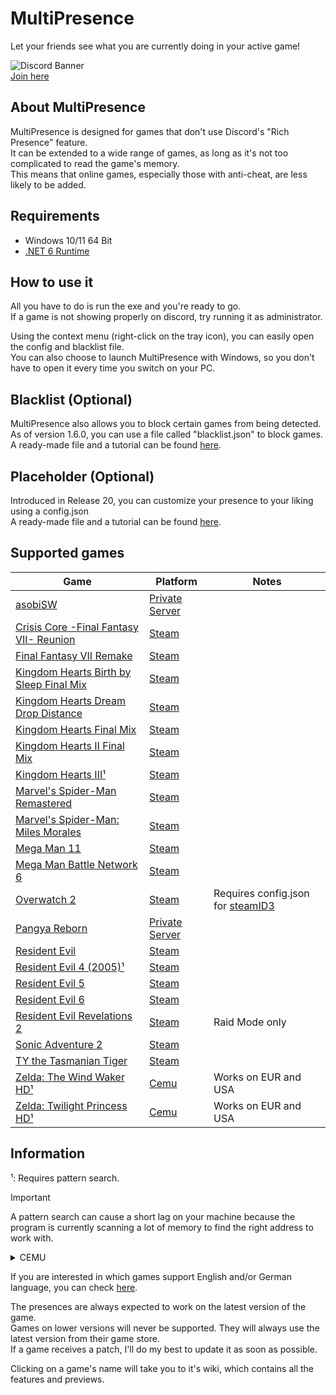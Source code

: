 # MultiPresence
Let your friends see what you are currently doing in your active game!      

![Discord Banner](https://discord.com/api/guilds/1269723725528432712/widget.png?style=banner2)  
[Join here](https://discord.gg/56zeuwy6Gx)

## About MultiPresence
MultiPresence is designed for games that don't use Discord's "Rich Presence" feature.  
It can be extended to a wide range of games, as long as it's not too complicated to read the game's memory.  
This means that online games, especially those with anti-cheat, are less likely to be added.

## Requirements  
- Windows 10/11 64 Bit
- [.NET 6 Runtime](https://dotnet.microsoft.com/en-us/download/dotnet/6.0)

## How to use it
All you have to do is run the exe and you're ready to go.  
If a game is not showing properly on discord, try running it as administrator.    

Using the context menu (right-click on the tray icon), you can easily open the config and blacklist file.  
You can also choose to launch MultiPresence with Windows, so you don't have to open it every time you switch on your PC.
 
## Blacklist (Optional)
MultiPresence also allows you to block certain games from being detected.  
As of version 1.6.0, you can use a file called "blacklist.json" to block games.  
A ready-made file and a tutorial can be found [here](https://github.com/Dekirai/MultiPresence/wiki/Blacklist).

## Placeholder (Optional)
Introduced in Release 20, you can customize your presence to your liking using a config.json  
A ready-made file and a tutorial can be found [here](https://github.com/Dekirai/MultiPresence/wiki/Config).
 
## Supported games
|Game|Platform|Notes|
|--|--|--|
|[asobiSW](https://github.com/Dekirai/MultiPresence/)|[Private Server](https://playasobi.gg/)| |
|[Crisis Core -Final Fantasy VII- Reunion](https://github.com/Dekirai/MultiPresence/wiki/Crisis-Core-%E2%80%90Final-Fantasy-VII%E2%80%90-Reunion)|[Steam](https://store.steampowered.com/app/1608070/CRISIS_CORE_FINAL_FANTASY_VII_REUNION/)||
|[Final Fantasy VII Remake](https://github.com/Dekirai/MultiPresence/wiki/Final-Fantasy-VII-Remake)|[Steam](https://store.steampowered.com/app/1462040/FINAL_FANTASY_VII_REMAKE_INTERGRADE/)||
|[Kingdom Hearts Birth by Sleep Final Mix](https://github.com/Dekirai/MultiPresence/wiki/Kingdom-Hearts-Birth-by-Sleep-Final-Mix)|[Steam](https://store.steampowered.com/app/2552430/KINGDOM_HEARTS_HD_1525_ReMIX/)||
|[Kingdom Hearts Dream Drop Distance](https://github.com/Dekirai/MultiPresence/wiki/Kingdom-Hearts-Dream-Drop-Distance)|[Steam](https://store.steampowered.com/app/2552440/KINGDOM_HEARTS_HD_28_Final_Chapter_Prologue/)||
|[Kingdom Hearts Final Mix](https://github.com/Dekirai/MultiPresence/wiki/Kingdom-Hearts-Final-Mix)|[Steam](https://store.steampowered.com/app/2552430/KINGDOM_HEARTS_HD_1525_ReMIX/)||
|[Kingdom Hearts II Final Mix](https://github.com/Dekirai/MultiPresence/wiki/Kingdom-Hearts-II-Final-Mix)|[Steam](https://store.steampowered.com/app/2552430/KINGDOM_HEARTS_HD_1525_ReMIX/)||
|[Kingdom Hearts III¹](https://github.com/Dekirai/MultiPresence/wiki/Kingdom-Hearts-III)|[Steam](https://store.steampowered.com/app/2552450/KINGDOM_HEARTS_III__Re_Mind_DLC/)||
|[Marvel's Spider-Man Remastered](https://github.com/Dekirai/MultiPresence/wiki/Marvel's-Spider%E2%80%90Man-Remastered)|[Steam](https://store.steampowered.com/app/1817070/Marvels_SpiderMan_Remastered/)| |
|[Marvel's Spider-Man: Miles Morales](https://github.com/Dekirai/MultiPresence/wiki/Marvel's-Spider%E2%80%90Man:-Miles-Morales)|[Steam](https://store.steampowered.com/app/1817190/Marvels_SpiderMan_Miles_Morales/)| |
|[Mega Man 11](https://github.com/Dekirai/MultiPresence/wiki/Mega-Man-11)|[Steam](https://store.steampowered.com/app/742300/Mega_Man_11/)| |
|[Mega Man Battle Network 6](https://github.com/Dekirai/MultiPresence/wiki/Mega-Man-Battle-Network-6)|[Steam](https://store.steampowered.com/app/1798020/Mega_Man_Battle_Network_Legacy_Collection_Vol_2/)| |
|[Overwatch 2](https://github.com/Dekirai/MultiPresence/wiki/Overwatch-2)|[Steam](https://store.steampowered.com/app/2357570/Overwatch_2/)|Requires config.json for [steamID3](https://www.steamidfinder.com/lookup/)|
|[Pangya Reborn](https://github.com/Dekirai/MultiPresence/wiki/Pangya-Reborn)|[Private Server](https://www.pangyareborn.com/)| |
|[Resident Evil](https://github.com/Dekirai/MultiPresence/wiki/Resident-Evil)|[Steam](https://store.steampowered.com/app/304240/Resident_Evil/)| |
|[Resident Evil 4 (2005)¹](https://github.com/Dekirai/MultiPresence/wiki/Resident-Evil-4)|[Steam](https://store.steampowered.com/app/254700/Resident_Evil_4/)| |
|[Resident Evil 5](https://github.com/Dekirai/MultiPresence/wiki/Resident-Evil-5)|[Steam](https://store.steampowered.com/app/21690/Resident_Evil_5/)| |
|[Resident Evil 6](https://github.com/Dekirai/MultiPresence/wiki/Resident-Evil-6)|[Steam](https://store.steampowered.com/app/221040/Resident_Evil_6/)| |
|[Resident Evil Revelations 2](https://github.com/Dekirai/MultiPresence/wiki/Resident-Evil-Revelations-2)|[Steam](https://store.steampowered.com/app/287290/Resident_Evil_Revelations_2/)|Raid Mode only|
|[Sonic Adventure 2](https://github.com/Dekirai/MultiPresence/wiki/Sonic-Adventure-2)|[Steam](https://store.steampowered.com/app/213610/Sonic_Adventure_2/)| |
|[TY the Tasmanian Tiger](https://github.com/Dekirai/MultiPresence/wiki/TY-the-Tasmanian-Tiger)|[Steam](https://store.steampowered.com/app/411960/TY_the_Tasmanian_Tiger/)| |
|[Zelda: The Wind Waker HD¹](https://github.com/Dekirai/MultiPresence/wiki/Zelda:-The-Wind-Waker-HD)|[Cemu](https://wiki.cemu.info/wiki/The_Legend_of_Zelda:_The_Wind_Waker_HD)|Works on EUR and USA|
|[Zelda: Twilight Princess HD¹](https://github.com/Dekirai/MultiPresence/wiki/Zelda:-Twilight-Princess-HD)|[Cemu](https://wiki.cemu.info/wiki/The_Legend_of_Zelda:_Twilight_Princess_HD)|Works on EUR and USA|

## Information
¹: Requires pattern search.
> [!IMPORTANT]  
> A pattern search can cause a short lag on your machine because the program is currently scanning a lot of memory to find the right address to work with.  
<details>
<summary>CEMU</summary>
You have to disable the "Discord Presence" option found in Options -> General settings.<br />
</details>

If you are interested in which games support English and/or German language, you can check [here](https://github.com/Dekirai/MultiPresence/wiki/Translation).  

The presences are always expected to work on the latest version of the game.  
Games on lower versions will never be supported. They will always use the latest version from their game store.  
If a game receives a patch, I'll do my best to update it as soon as possible.       

Clicking on a game's name will take you to it's wiki, which contains all the features and previews.
